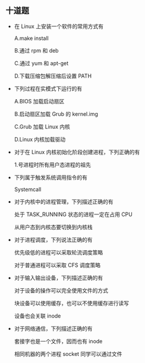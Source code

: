 ## 十道题

* 在 Linux 上安装一个软件的常用方式有

  A.make install 

  B.通过 rpm 和 deb

  C.通过 yum 和 apt-get

  D.下载压缩包解压缩后设置 PATH

* 下列过程在实模式下运行的有

  A.BIOS 加载启动扇区

  B.启动扇区加载 Grub 的 kernel.img

  C.Grub 加载 Linux 内核

  D.Linux 内核加载驱动

* 对于在 Linux 内核初始化阶段创建进程，下列正确的有

  1.号进程时所有用户态进程的祖先

* 下列属于触发系统调用指令的有

  Systemcall

* 对于内核中的进程管理，下列描述正确的有

  处于 TASK_RUNNING 状态的进程一定在占用 CPU

  从用户态到内核态要切换到内核栈

* 对于进程调度，下列说法正确的有

  优先级低的进程可以采取轮流调度策略

  对于普通进程可以采取 CFS 调度策略

* 对于输入输出设备，下列描述正确的有

  对于设备的操作可以完全使用文件的方式

  块设备可以使用缓存，也可以不使用缓存进行读写

  设备也会关联 inode

* 对于网络通信，下列描述正确的有

  套接字也是一个文件，因而也有 inode

  相同机器的两个进程 socket 同学可以通过文件